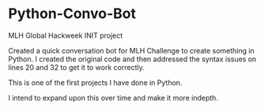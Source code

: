 # Python-Convo-Bot
MLH Global Hackweek INIT project

Created a quick conversation bot for MLH Challenge to create something in Python. 
I created the original code and then addressed the syntax issues on lines 20 and 32 to get it to work correctly. 

This is one of the first projects I have done in Python. 

I intend to expand upon this over time and make it more indepth. 
